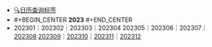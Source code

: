 - [🔍日历查询标签](((6537d305-1dbb-4c42-8d3c-382ea37a6a42)))
- #+BEGIN_CENTER
  **2023**
  #+END_CENTER
- 202301｜202302｜202303｜202304
  202305｜202306｜202307｜[202308](((656aad0e-b5bb-441b-a2b0-ede71ebc32e9)))
  [202309](((652d4f55-1ee6-4d76-9c15-acaabb25ee4e)))｜[202310](((652d4f55-8f91-416b-8fca-1bd46ad6d106)))｜[202311](((6569f621-47e8-4192-87ad-eb15e54794b4)))｜[202312](((656b122e-4f54-458e-b071-e08459228d95)))